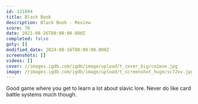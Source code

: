 ```yaml
---
id: 121894
title: Black Book
description: Black Book - Review
score: 70
date: 2021-08-26T00:00:00.000Z
completed: false
goty: []
modified_date: 2024-08-16T00:00:00.000Z
screenshots: []
videos: []
cover: //images.igdb.com/igdb/image/upload/t_cover_big/co1wve.jpg
image: //images.igdb.com/igdb/image/upload/t_screenshot_huge/sc72vv.jpg
---
```

Good game where you get to learn a lot about slavic lore. Never do like card battle systems much though.